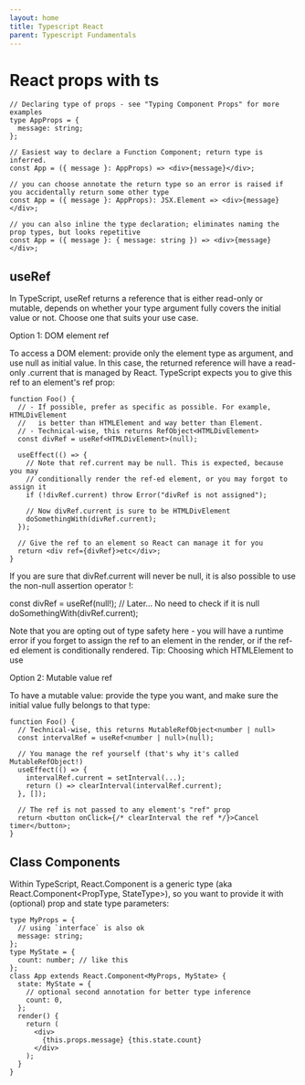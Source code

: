 ```yaml
---
layout: home
title: Typescript React
parent: Typescript Fundamentals
---
```


# React props with ts
```tsx
// Declaring type of props - see "Typing Component Props" for more examples
type AppProps = {
  message: string;
};

// Easiest way to declare a Function Component; return type is inferred.
const App = ({ message }: AppProps) => <div>{message}</div>;

// you can choose annotate the return type so an error is raised if you accidentally return some other type
const App = ({ message }: AppProps): JSX.Element => <div>{message}</div>;

// you can also inline the type declaration; eliminates naming the prop types, but looks repetitive
const App = ({ message }: { message: string }) => <div>{message}</div>;
```

## useRef

In TypeScript, useRef returns a reference that is either read-only or mutable, depends on whether your type argument fully covers the initial value or not. Choose one that suits your use case.

Option 1: DOM element ref

To access a DOM element: provide only the element type as argument, and use null as initial value. In this case, the returned reference will have a read-only .current that is managed by React. TypeScript expects you to give this ref to an element's ref prop:

```tsx
function Foo() {
  // - If possible, prefer as specific as possible. For example, HTMLDivElement
  //   is better than HTMLElement and way better than Element.
  // - Technical-wise, this returns RefObject<HTMLDivElement>
  const divRef = useRef<HTMLDivElement>(null);

  useEffect(() => {
    // Note that ref.current may be null. This is expected, because you may
    // conditionally render the ref-ed element, or you may forgot to assign it
    if (!divRef.current) throw Error("divRef is not assigned");

    // Now divRef.current is sure to be HTMLDivElement
    doSomethingWith(divRef.current);
  });

  // Give the ref to an element so React can manage it for you
  return <div ref={divRef}>etc</div>;
}
```

If you are sure that divRef.current will never be null, it is also possible to use the non-null assertion operator !:

const divRef = useRef<HTMLDivElement>(null!);
// Later... No need to check if it is null
doSomethingWith(divRef.current);

Note that you are opting out of type safety here - you will have a runtime error if you forget to assign the ref to an element in the render, or if the ref-ed element is conditionally rendered.
Tip: Choosing which HTMLElement to use

Option 2: Mutable value ref

To have a mutable value: provide the type you want, and make sure the initial value fully belongs to that type:

```tsx
function Foo() {
  // Technical-wise, this returns MutableRefObject<number | null>
  const intervalRef = useRef<number | null>(null);

  // You manage the ref yourself (that's why it's called MutableRefObject!)
  useEffect(() => {
    intervalRef.current = setInterval(...);
    return () => clearInterval(intervalRef.current);
  }, []);

  // The ref is not passed to any element's "ref" prop
  return <button onClick={/* clearInterval the ref */}>Cancel timer</button>;
}
```

## Class Components

Within TypeScript, React.Component is a generic type (aka React.Component<PropType, StateType>), so you want to provide it with (optional) prop and state type parameters:

```tsx
type MyProps = {
  // using `interface` is also ok
  message: string;
};
type MyState = {
  count: number; // like this
};
class App extends React.Component<MyProps, MyState> {
  state: MyState = {
    // optional second annotation for better type inference
    count: 0,
  };
  render() {
    return (
      <div>
        {this.props.message} {this.state.count}
      </div>
    );
  }
}
```
